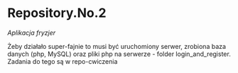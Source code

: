 # Repository.No.2

*Aplikacja fryzjer*


Żeby działało super-fajnie to musi być uruchomiony serwer, zrobiona baza danych (php, MySQL) oraz pliki php na serwerze - folder login_and_register.
Zadania do tego są w repo-cwiczenia



